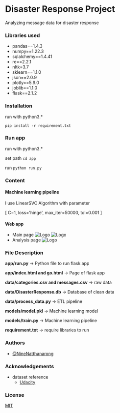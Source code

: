 # Disaster Response Project

Analyzing message data for disaster response

### Libraries used
- pandas==1.4.3
- numpy==1.22.3
- sqlalchemy==1.4.41
- re==2.2.1
- nltk=3.7
- sklearn==1.1.0
- json==2.0.9
- plotly==5.9.0
- joblib==1.1.0
- flask==2.1.2

### Installation
run with python3.*

`pip install -r requirement.txt`

### Run app
run with python3.*

set path
`cd app`

run
`python run.py`

### Content

#### Machine learning pipeline
I use LinearSVC Algorithm with parameter

[ C=1, loss='hinge', max_iter=50000, tol=0.001 ]

#### Web app
- Main page
![Logo](https://dev-to-uploads.s3.amazonaws.com/uploads/articles/th5xamgrr6se0x5ro4g6.png)
![Logo](https://dev-to-uploads.s3.amazonaws.com/uploads/articles/th5xamgrr6se0x5ro4g6.png)
- Analysis page
![Logo](https://dev-to-uploads.s3.amazonaws.com/uploads/articles/th5xamgrr6se0x5ro4g6.png)
### File Description
**app/run.py** -> Python file to run flask app

**app/index.html and go.html** -> Page of flask app

**data/categories.csv and messages.csv** -> raw data

**data/DisasterResponse.db** -> Database of clean data

**data/process_data.py** -> ETL pipeline

**models/model.pkl** -> Machine learning model

**models/train.py** -> Machine learning pipeline

**requirement.txt** -> require libraries to run

### Authors

- [@NineNatthanarong](https://github.com/NineNatthanarong)
### Acknowledgements
- dataset reference
    - [Udacity](https://www.udacity.com/)
### License

[MIT](https://choosealicense.com/licenses/mit/)